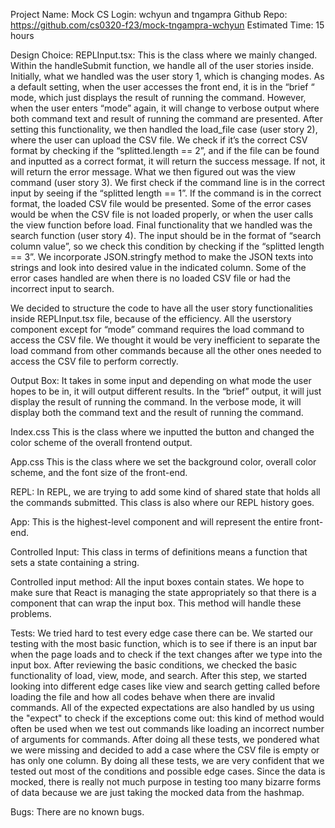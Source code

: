 Project Name: Mock
CS Login: wchyun and tngampra
Github Repo: https://github.com/cs0320-f23/mock-tngampra-wchyun
Estimated Time: 15 hours

Design Choice:
REPLInput.tsx: This is the class where we mainly changed. Within the handleSubmit function, we handle all of the user stories inside. Initially, what we handled was the user story 1, which is changing modes. As a default setting, when the user accesses the front end, it is in the “brief “ mode, which just displays the result of running the command. However, when the user enters “mode” again, it will change to verbose output where both command text and result of running the command are presented. After setting this functionality, we then handled the load_file case (user story 2), where the user can upload the CSV file. We check if it’s the correct CSV format by checking if the “splitted.length == 2”, and if the file can be found and inputted as a correct format, it will return the success message. If not, it will return the error message. What we then figured out was the view command (user story 3). We first check if the command line is in the correct input by seeing if the “splitted length == 1”. If the command is in the correct format, the loaded CSV file would be presented. Some of the error cases would be when the CSV file is not loaded properly, or when the user calls the view function before load. Final functionality that we handled was the search function (user story 4). The input should be in the format of “search column value”, so we check this condition by checking if the “splitted length == 3”. We incorporate JSON.stringfy method to make the JSON texts into strings and look into desired value in the indicated column. Some of the error cases handled are when there is no loaded CSV file or had the incorrect input to search.

We decided to structure the code to have all the user story functionalities inside REPLInput.tsx file, because of the efficiency. All the userstory component except for “mode” command requires the load command to access the CSV file. We thought it would be very inefficient to separate the load command from other commands because all the other ones needed to access the CSV file to perform correctly.

Output Box: It takes in some input and depending on what mode the user hopes to be in, it will output different results. In the “brief” output, it will just display the result of running the command. In the verbose mode, it will display both the command text and the result of running the command.

Index.css
This is the class where we inputted the button and changed the color scheme of the overall frontend output.

App.css
This is the class where we set the background color, overall color scheme, and the font size of the front-end.

REPL:
In REPL, we are trying to add some kind of shared state that holds all the commands submitted. This class is also where our REPL history goes.

App:
This is the highest-level component and will represent the entire front-end.

Controlled Input:
This class in terms of definitions means a function that sets a state containing a string.

Controlled input method:
All the input boxes contain states. We hope to make sure that React is managing the state appropriately so that there is a component that can wrap the input box. This method will handle these problems.

Tests:
We tried hard to test every edge case there can be. We started our testing with the most basic function, which is to see if there is an input bar when the page loads and to check if the text changes after we type into the input box. After reviewing the basic conditions, we checked the basic functionality of load, view, mode, and search. After this step, we started looking into different edge cases like view and search getting called before loading the file and how all codes behave when there are invalid commands. All of the expected expectations are also handled by us using the "expect" to check if the exceptions come out: this kind of method would often be used when we test out commands like loading an incorrect number of arguments for commands. After doing all these tests, we pondered what we were missing and decided to add a case where the CSV file is empty or has only one column. By doing all these tests, we are very confident that we tested out most of the conditions and possible edge cases. Since the data is mocked, there is really not much purpose in testing too many bizarre forms of data because we are just taking the mocked data from the hashmap.

Bugs: There are no known bugs.
